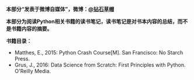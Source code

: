 **本部分“发表于微博自媒体”，微博：[@钻石草帽](https://weibo.com/strawhatchan)**

**本部分为阅读Python相关书籍的读书笔记，读书笔记是对书本内容的总结，而不是书籍内容的摘要。**

**书籍目录：**

- Matthes, E., 2015: Python Crash Course[M]. San Francisco: No Starch Press.
- Grus, J., 2016: Data Science from Scratch: First Principles with Python. O'Reilly Media.
